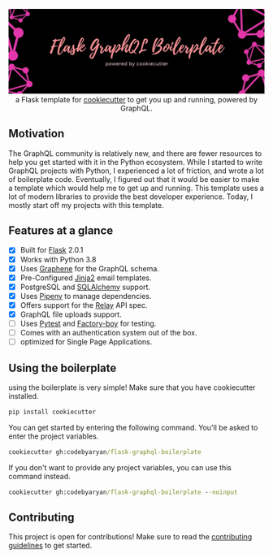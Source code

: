 <p align="center">
  <img src="assets/banner.jpg" />
  a Flask template for <a href="https://github.com/cookiecutter/cookiecutter">cookiecutter</a> to get you up and running, powered by GraphQL.
</p>

## Motivation

The GraphQL community is relatively new, and there are fewer resources to help you get started with it in the Python ecosystem. While I started to write
GraphQL projects with Python, I experienced a lot of friction, and wrote a lot of boilerplate code. Eventually, I figured out that it would be easier to
make a template which would help me to get up and running. This template uses a lot of modern libraries to provide the best developer experience. Today, I
mostly start off my projects with this template.

## Features at a glance

- [x] Built for [Flask](https://github.com/pallets/flask) 2.0.1
- [x] Works with Python 3.8
- [x] Uses [Graphene](https://github.com/graphql-python/graphene) for the GraphQL schema.
- [x] Pre-Configured [Jinja2](https://github.com/pallets/jinja) email templates.
- [x] PostgreSQL and [SQLAlchemy](https://github.com/sqlalchemy/sqlalchemy) support.
- [x] Uses [Pipenv](https://github.com/pypa/pipenv) to manage dependencies.
- [x] Offers support for the [Relay](https://github.com/facebook/relay) API spec.
- [x] GraphQL file uploads support.
- [ ] Uses [Pytest](https://github.com/pytest-dev/pytest) and [Factory-boy](https://github.com/FactoryBoy/factory_boy) for testing.
- [ ] Comes with an authentication system out of the box.
- [ ] optimized for Single Page Applications.

## Using the boilerplate

using the boilerplate is very simple! Make sure that you have cookiecutter installed.

```cmd
pip install cookiecutter
```

You can get started by entering the following command.
You'll be asked to enter the project variables.

```cmd
cookiecutter gh:codebyaryan/flask-graphql-boilerplate
```

If you don't want to provide any project variables, you can use this command instead.

```cmd
cookiecutter gh:codebyaryan/flask-graphql-boilerplate --noinput
```

## Contributing

This project is open for contributions! Make sure to read the [contributing guidelines](.github/CONTRIBUTING.md) to get started.
